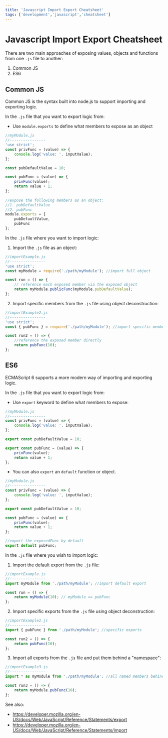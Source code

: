 ```yaml
---
title: 'Javascript Import Export Cheatsheet'
tags: ['development','javascript','cheatsheet']
---
```

# Javascript Import Export Cheatsheet
There are two main approaches of exposing values, objects and functions from one `.js` file to another:

1. Common JS
2. ES6

## Common JS
Common JS is the syntax built into node.js to support importing and exporting logic.

In the `.js` file that you want to export logic from:

* Use `module.exports` to define what members to expose as an object

```js
//myModule.js
//----------------
'use strict';
const privFunc = (value) => {
    console.log('value: ', inputValue);
};

const pubDefaultValue = 10;

const pubFunc = (value) => {
    privFunc(value);
    return value + 1;
};
  
//expose the following members as an object:
//1. pubDefaultValue
//2. pubFunc
module.exports = {
    pubDefaultValue,
    pubFunc
};
```

In the `.js` file where you want to import logic:

1. Import the `.js` file as an object:

```js
//importExample.js
//----------------
'use strict';
const myModule = require('./path/myModule'); //import full object

const run = () => {
    // reference each exposed member via the exposed object
    return myModule.publicFunc(myModule.pubDefaultValue);
};
```

2. Import specific members from the `.js` file using object deconstruction:

```js
//importExample2.js
//----------------
'use strict';
const { pubFunc } = require('./path/myModule'); //import specific members

const run2 = () => {
    //reference the exposed member directly
    return pubFunc(10);
};
```

## ES6
ECMAScript 6 supports a more modern way of importing and exporting logic.

In the `.js` file that you want to export logic from:

* Use `export` keyword to define what members to expose:

```js
//myModule.js
//----------------
const privFunc = (value) => {
    console.log('value: ', inputValue);
};

export const pubDefaultValue = 10;

export const pubFunc = (value) => {
    privFunc(value);
    return value + 1;
};
```

* You can also `export` an `default` function or object.

```js
//myModule.js
//----------------
const privFunc = (value) => {
    console.log('value: ', inputValue);
};

export const pubDefaultValue = 10;

const pubFunc = (value) => {
    privFunc(value);
    return value + 1;
};

//export the exposedFunc by default
export default pubFunc;
```

In the `.js` file where you wish to import logic:

1. Import the default export from the `.js` file:

```js
//importExample.js
//----------------
import myModule from './path/myModule'; //import default export

const run = () => {
    return myModule(10); // myModule == pubFunc
};
```

2. Import specific exports from the `.js` file using object deconstruction: 

```js
//importExample2.js
//----------------
import { pubFunc } from './path/myModule'; //specific exports

const run2 = () => {
    return pubFunc(10);
};
```

3. Import all exports from the `.js` file and put them behind a "namespace":

```js
//importExample3.js
//----------------
import * as myModule from './path/myModule'; //all named members behind namespace

const run3 = () => {
    return myModule.pubFunc(10);
};
```

See also:

* <https://developer.mozilla.org/en-US/docs/Web/JavaScript/Reference/Statements/export>
* <https://developer.mozilla.org/en-US/docs/Web/JavaScript/Reference/Statements/import>
